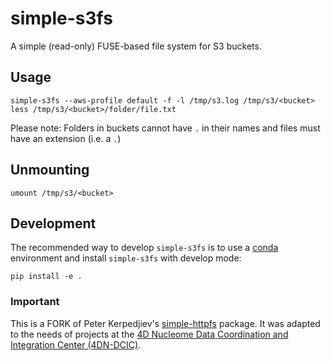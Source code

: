 # simple-s3fs

A simple (read-only) FUSE-based file system for S3 buckets.

## Usage

```
simple-s3fs --aws-profile default -f -l /tmp/s3.log /tmp/s3/<bucket>
less /tmp/s3/<bucket>/folder/file.txt
```

Please note: Folders in buckets cannot have `.` in their names and files must have an extension (i.e. a `.`)


## Unmounting

```
umount /tmp/s3/<bucket>
```

## Development

The recommended way to develop `simple-s3fs` is to use a [conda](https://conda.io/docs/intro.html) environment and
install `simple-s3fs` with develop mode:

```shell
pip install -e .
```


### Important

 This is a FORK of Peter Kerpedjiev's [simple-httpfs](https://github.com/higlass/simple-httpfs)
 package. It was adapted to the needs of projects at the
 [4D Nucleome Data Coordination and Integration Center (4DN-DCIC)](https://github.com/4dn-dcic).
